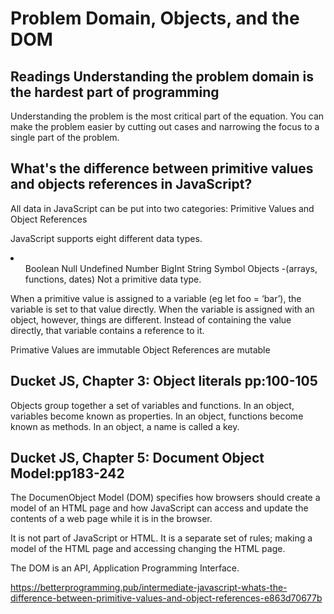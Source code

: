 # Problem Domain, Objects, and the DOM

## Readings Understanding the problem domain is the hardest part of programming

Understanding the problem is the most critical part of the equation.
You can make the problem easier by cutting out cases and narrowing the focus to a single part of the problem.


## What's the difference between primitive values and objects references in JavaScript?

All data in JavaScript can be put into two categories: Primitive Values and Object References

JavaScript supports eight different data types. 
<li>
    <ol>
    Boolean
    Null
    Undefined
    Number
    BigInt
    String
    Symbol
    Objects -(arrays, functions, dates) Not a primitive data type.
    </ol>
</li>

When a primitive value is assigned to a variable (eg let foo = ‘bar’), the variable is set to that value directly.
When the variable is assigned with an object, however, things are different. Instead of containing the value directly, that variable contains a reference to it.

Primative Values are immutable
Object References are mutable

## Ducket JS, Chapter 3: Object literals pp:100-105

Objects group together a set of variables and functions. 
In an object, variables become known as properties.
In an object, functions become known as methods.
In an object, a name is called a key.


## Ducket JS, Chapter 5: Document Object Model:pp183-242

The DocumenObject Model (DOM) specifies how browsers should create a model of an HTML page and how JavaScript can access and update the contents of a web page while it is in the browser.

It is not part of JavaScript or HTML. It is a separate set of rules; making a model of the HTML page and accessing changing the HTML page.

The DOM is an API, Application Programming Interface. 


https://betterprogramming.pub/intermediate-javascript-whats-the-difference-between-primitive-values-and-object-references-e863d70677b